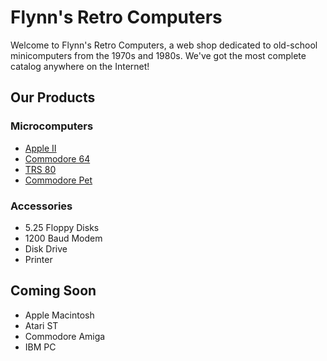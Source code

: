 <html>
  <head>
    <title>Flynn's Retro Computers</title>
  </head>

  <body>
    <h1>Flynn's Retro Computers</h1>
    
   <p>Welcome to Flynn's Retro Computers, a web shop dedicated to old-school minicomputers from the 1970s and 1980s. We've got the most complete catalog anywhere on the Internet!</p>

   <h2>Our Products</h2>


   <h3>Microcomputers</h3>

   <ul>
      <li><a href="apple-ii.html">Apple II</a></li>
      <li><a href="commodore-64.html">Commodore 64</a></li>
      <li><a href="trs-80.html">TRS 80</a></li>
      <li><a href="commodore-pet.jpg">Commodore Pet</a></li>
    </ul>

   <h3>Accessories</h3>

   <ul>
      <li>5.25 Floppy Disks</li>
      <li>1200 Baud Modem</li>
      <li>Disk Drive</li>
      <li>Printer</li>
    </ul>


   <h2>Coming Soon</h2>

   <ul>
      <li>Apple Macintosh</li>
      <li>Atari ST</li>
      <li>Commodore Amiga</li>
      <li>IBM PC</li>
    </ul>

  </body>
</html>
